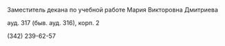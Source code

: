 Заместитель декана по учебной работе
Мария Викторовна Дмитриева
ауд. 317 (быв. ауд. 316), корп. 2
(342) 239-62-57
 